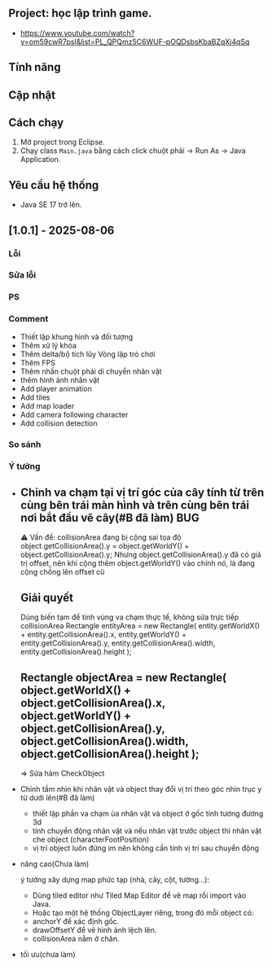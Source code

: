## Project: học lập trình game.

- https://www.youtube.com/watch?v=om59cwR7psI&list=PL_QPQmz5C6WUF-pOQDsbsKbaBZqXj4qSq
	
## Tính năng

## Cập nhật
	
## Cách chạy

1. Mở project trong Eclipse.
2. Chạy class `Main.java` bằng cách click chuột phải → Run As → Java Application.

## Yêu cầu hệ thống

- Java SE 17 trở lên.
	
## [1.0.1] - 2025-08-06

### Lỗi 

### Sửa lỗi

### PS

### Comment

- Thiết lập khung hình và đối tượng
- Thêm xử lý khóa
- Thêm delta/bộ tích lũy Vòng lặp trò chơi
- Thêm FPS
- Thêm nhấn chuột phải di chuyển nhân vật
- thêm hình ảnh nhân vật
- Add player animation
- Add tiles
- Add map loader
- Add camera following character
- Add collision detection

### So sánh

### Ý tưởng

- Chỉnh va chạm tại vị trí góc của cây tính từ trên cùng bên trái màn hình và trên cùng bên trái nơi bắt đầu vẽ cây(#B đã làm)
	BUG
	------------------------------------------------
	⚠️ Vấn đề: collisionArea đang bị cộng sai tọa độ
	object.getCollisionArea().y = object.getWorldY() + object.getCollisionArea().y; Nhưng object.getCollisionArea().y đã có giá trị offset, nên khi cộng thêm object.getWorldY() vào chính nó, là đang cộng chồng lên offset cũ
	
	Giải quyết
	------------------------------------------------
	Dùng biến tạm để tính vùng va chạm thực tế, không sửa trực tiếp collisionArea
	Rectangle entityArea = new Rectangle(
	    entity.getWorldX() + entity.getCollisionArea().x,
	    entity.getWorldY() + entity.getCollisionArea().y,
	    entity.getCollisionArea().width,
	    entity.getCollisionArea().height
	);
	
	Rectangle objectArea = new Rectangle(
	    object.getWorldX() + object.getCollisionArea().x,
	    object.getWorldY() + object.getCollisionArea().y,
	    object.getCollisionArea().width,
	    object.getCollisionArea().height
	);
	------------------------------------------------
	=> Sửa hàm CheckObject
- Chỉnh tầm nhìn khi nhân vật và object thay đổi vị trí theo góc nhìn trục y từ dưới lên(#B đã làm)
	+ thiết lập phần va chạm ủa nhân vật và object ở gốc tính tương đương 3d
	+ tính chuyển động nhân vật và nếu nhân vật trước object thì nhân vật che object (characterFootPosition)
	+ vị trí object luôn đứng im nên không cần tính vị trí sau chuyển động
- nâng cao(Chưa làm)

	 ý tưởng xây dựng map phức tạp (nhà, cây, cột, tường…):
	- Dùng tiled editor như Tiled Map Editor để vẽ map rồi import vào Java.
	- Hoặc tạo một hệ thống ObjectLayer riêng, trong đó mỗi object có:
	- anchorY để xác định gốc.
	- drawOffsetY để vẽ hình ảnh lệch lên.
	- collisionArea nằm ở chân.
- tối ưu(chưa làm)






